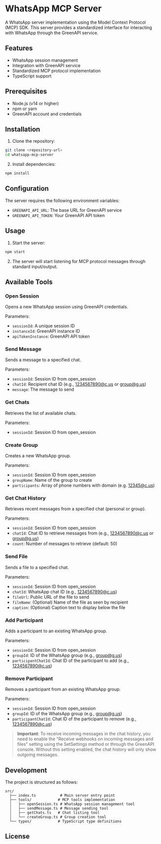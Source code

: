 # WhatsApp MCP Server

A WhatsApp server implementation using the Model Context Protocol (MCP) SDK. This server provides a standardized interface for interacting with WhatsApp through the GreenAPI service.

## Features

- WhatsApp session management
- Integration with GreenAPI service
- Standardized MCP protocol implementation
- TypeScript support

## Prerequisites

- Node.js (v14 or higher)
- npm or yarn
- GreenAPI account and credentials

## Installation

1. Clone the repository:

```bash
git clone <repository-url>
cd whatsapp-mcp-server
```

2. Install dependencies:

```bash
npm install
```

## Configuration

The server requires the following environment variables:

- `GREENAPI_API_URL`: The base URL for GreenAPI service
- `GREENAPI_API_TOKEN`: Your GreenAPI API token

## Usage

1. Start the server:

```bash
npm start
```

2. The server will start listening for MCP protocol messages through standard input/output.

## Available Tools

### Open Session

Opens a new WhatsApp session using GreenAPI credentials.

Parameters:

- `sessionId`: A unique session ID
- `instanceId`: GreenAPI instance ID
- `apiTokenInstance`: GreenAPI API token

### Send Message

Sends a message to a specified chat.

Parameters:

- `sessionId`: Session ID from open_session
- `chatId`: Recipient chat ID (e.g., 1234567890@c.us or group@g.us)
- `message`: The message to send

### Get Chats

Retrieves the list of available chats.

Parameters:

- `sessionId`: Session ID from open_session

### Create Group

Creates a new WhatsApp group.

Parameters:

- `sessionId`: Session ID from open_session
- `groupName`: Name of the group to create
- `participants`: Array of phone numbers with domain (e.g. 12345@c.us)

### Get Chat History

Retrieves recent messages from a specified chat (personal or group).

Parameters:

- `sessionId`: Session ID from open_session
- `chatId`: Chat ID to retrieve messages from (e.g., 1234567890@c.us or group@g.us)
- `count`: Number of messages to retrieve (default: 50)

### Send File

Sends a file to a specified chat.

Parameters:

- `sessionId`: Session ID from open_session
- `chatId`: WhatsApp chat ID (e.g., 1234567890@c.us)
- `fileUrl`: Public URL of the file to send
- `fileName`: (Optional) Name of the file as seen by recipient
- `caption`: (Optional) Caption text to display below the file

### Add Participant

Adds a participant to an existing WhatsApp group.

Parameters:

- `sessionId`: Session ID from open_session
- `groupId`: ID of the WhatsApp group (e.g., group@g.us)
- `participantChatId`: Chat ID of the participant to add (e.g., 1234567890@c.us)

### Remove Participant

Removes a participant from an existing WhatsApp group.

Parameters:

- `sessionId`: Session ID from open_session
- `groupId`: ID of the WhatsApp group (e.g., group@g.us)
- `participantChatId`: Chat ID of the participant to remove (e.g., 1234567890@c.us)

> **Important**: To receive incoming messages in the chat history, you need to enable the "Receive webhooks on incoming messages and files" setting using the SetSettings method or through the GreenAPI console. Without this setting enabled, the chat history will only show outgoing messages.

## Development

The project is structured as follows:

```
src/
  ├── index.ts           # Main server entry point
  ├── tools/            # MCP tools implementation
  │   ├── openSession.ts # WhatsApp session management tool
  │   ├── sendMessage.ts # Message sending tool
  │   ├── getChats.ts   # Chat listing tool
  │   └── createGroup.ts # Group creation tool
  └── types/            # TypeScript type definitions
```

## License
